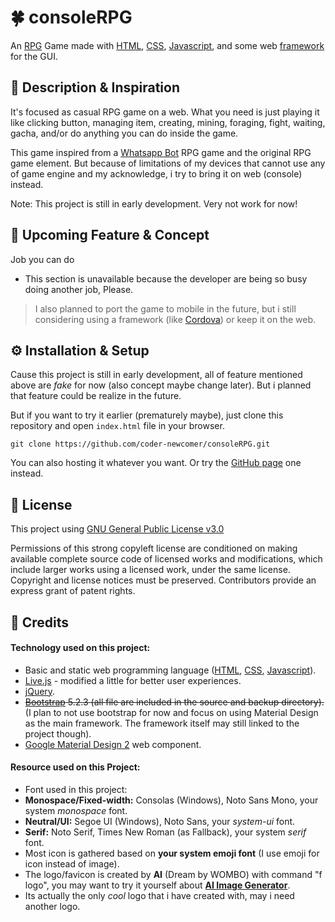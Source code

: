 # 🍀 consoleRPG
An [RPG](https://wikipedia.org/wiki/RPG "Role-playing game (RPG)") Game made with [HTML](https://wikipedia.org/wiki/HTML "Hypertext Markup Language"), [CSS](https://wikipedia.org/wiki/CSS "Cascading Style Sheet"), [Javascript](https://id.wikipedia.org/wiki/JavaScript "Javascript"), and some web [framework](#technology-used-on-this-project "See below") for the GUI.

## 📄 Description & Inspiration
It's focused as casual RPG game on a web. What you need is just playing it like clicking button, managing item, creating, mining, foraging, fight, waiting, gacha, and/or do anything you can do inside the game.

This game inspired from a [Whatsapp Bot](# "Source Needed!") RPG game and the original RPG game element. But because of limitations of my devices that cannot use any of game engine and my acknowledge, i try to bring it on web (console) instead.

Note: This project is still in early development. Very not work for now!

## 💠 Upcoming Feature & Concept
 Job you can do
- This section is unavailable because the developer are being so busy doing another job, Please.

>I also planned to port the game to mobile in the future, but i still considering using a framework (like [Cordova](https://cordova.apache.org/)) or keep it on the web.

## ⚙️ Installation & Setup
Cause this project is still in early development, all of feature mentioned above are *fake* for now (also concept maybe change later). But i planned that feature could be realize in the future.

But if you want to try it earlier (prematurely maybe), just clone this repository and open `index.html` file in your browser.

    git clone https://github.com/coder-newcomer/consoleRPG.git

You can also hosting it whatever you want. Or try the [GitHub page](https://coder-newcomer.github.io/consoleRPG/) one instead.

## 📜 License
This project using [GNU General Public License v3.0](blob/main/LICENSE "GNU General Public License v3.0")

Permissions of this strong copyleft license are conditioned on making available complete source code of licensed works and modifications, which include larger works using a licensed work, under the same license. Copyright and license notices must be preserved. Contributors provide an express grant of patent rights.

## 🚩 Credits
#### Technology used on this project:
- Basic and static web programming language ([HTML](https://wikipedia.org/wiki/HTML "Hypertext Markup Language"), [CSS](https://wikipedia.org/wiki/CSS "Cascading Style Sheet"), [Javascript](https://id.wikipedia.org/wiki/JavaScript "Javascript")).
- [Live.js](http://livejs.com/ "Live.js") - modified a little for better user experiences.
- [jQuery](https://jquery.com/ "jQuery").
- ~~[Bootstrap](https://getbootstrap.com/ "Bootstrap") 5.2.3 (all file are included in the source and backup directory).~~
(I plan to not use bootstrap for now and focus on using Material Design as the main framework. The framework itself may still linked to the project though).
- [Google Material Design 2](https://m2.material.io/ "Google Material Design 2") web component.

#### Resource used on this Project:
- Font used in this project:
 - **Monospace/Fixed-width:** Consolas (Windows), Noto Sans Mono, your system *monospace* font.
 - **Neutral/UI:** Segoe UI (Windows), Noto Sans, your *system-ui* font.
 - **Serif:** Noto Serif, Times New Roman (as Fallback), your system *serif* font.
- Most icon is gathered based on **your system emoji font** (I use emoji for icon instead of image).
- The logo/favicon is created by **AI** (Dream by WOMBO) with command "f logo", you may want to try it yourself about **[AI Image Generator](http://google.com/search?q=AI+Image+Generator)**.
 - Its actually the only *cool* logo that i have created with, may i need another logo.